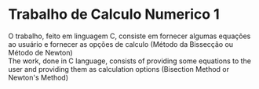 # Trabalho de Calculo Numerico 1
O trabalho, feito em linguagem C, consiste em fornecer algumas equações ao usuário e fornecer as opções de calculo (Método da Bissecção ou Método de Newton)<br/>
The work, done in C language, consists of providing some equations to the user and providing them as calculation options (Bisection Method or Newton's Method)
